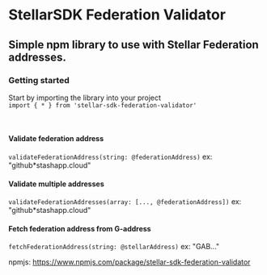 # StellarSDK Federation Validator


## Simple npm library to use with Stellar Federation addresses.


### Getting started
Start by importing the library into your project<br>
`import { * } from 'stellar-sdk-federation-validator'`

<br>

#### Validate federation address<br>
`validateFederationAddress(string: @federationAddress)` ex: "github*stashapp.cloud"

#### Validate multiple addresses<br>
`validateFederationAddresses(array: [..., @federationAddress])` ex: "github*stashapp.cloud"

#### Fetch federation address from G-address <br>

`fetchFederationAddress(string: @stellarAddress)` ex: "GAB..."


npmjs: https://www.npmjs.com/package/stellar-sdk-federation-validator
